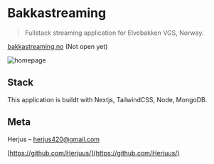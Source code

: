 # Bakkastreaming
> Fullstack streaming application for Elvebakken VGS, Norway.

[bakkastreaming.no](https://bakkastreaming.no) (Not open yet)

![homepage](https://i.imgur.com/rHpxfEV.png)

## Stack

This application is buildt with Nextjs, TailwindCSS, Node, MongoDB.

## Meta

Herjus – herjus420@gmail.com

[https://github.com/Herjuus/](https://github.com/Herjuus/)
